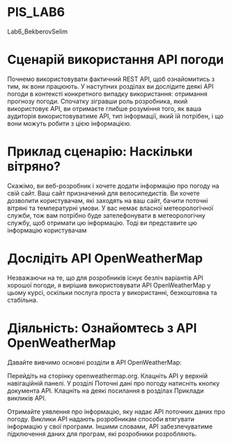 # PIS_LAB6
Lab6_BekberovSelim
# Сценарій використання API погоди
Почнемо використовувати фактичний REST API, щоб ознайомитись з тим, як вони працюють. У наступних розділах ви дослідите деякі API погоди в контексті конкретного випадку використання: отримання прогнозу погоди. Спочатку зігравши роль розробника, який використовує API, ви отримаєте глибше розуміння того, як ваша аудиторія використовуватиме API, тип інформації, який їй потрібен, і що вони можуть робити з цією інформацією.
# Приклад сценарію: Наскільки вітряно?
Скажімо, ви веб-розробник і хочете додати інформацію про погоду на свій сайт. Ваш сайт призначений для велосипедистів. Ви хочете дозволити користувачам, які заходять на ваш сайт, бачити поточні вітряні та температурні умови. У вас немає власної метеорологічної служби, тож вам потрібно буде зателефонувати в метеорологічну службу, щоб отримати цю інформацію. Тоді ви представите цю інформацію користувачам
# Дослідіть API OpenWeatherMap
Незважаючи на те, що для розробників існує безліч варіантів API хорошої погоди, я вирішив використовувати API OpenWeatherMap у цьому курсі, оскільки послуга проста у використанні, безкоштовна та стабільна.
# Діяльність: Ознайомтесь з API OpenWeatherMap
Давайте вивчимо основні розділи в API OpenWeatherMap:

Перейдіть на сторінку openweathermap.org. Клацніть API у верхній навігаційній панелі. У розділі Поточні дані про погоду натисніть кнопку документа API. Клацніть на деякі посилання в розділах Приклади викликів API.

Отримайте уявлення про інформацію, яку надає API поточних даних про погоду. Виклики API надають розробникам способи втягувати інформацію у свої програми. Іншими словами, API забезпечуватиме підключення даних для програм, які розробники розробляють.
